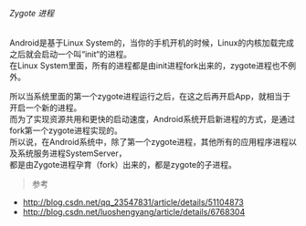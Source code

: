 ###### Zygote 进程

Android是基于Linux System的，当你的手机开机的时候，Linux的内核加载完成之后就会启动一个叫“init“的进程。  
在Linux System里面，所有的进程都是由init进程fork出来的，zygote进程也不例外。  

所以当系统里面的第一个zygote进程运行之后，在这之后再开启App，就相当于开启一个新的进程。  
而为了实现资源共用和更快的启动速度，Android系统开启新进程的方式，是通过fork第一个zygote进程实现的。  
所以说，在Android系统中，除了第一个zygote进程，其他所有的应用程序进程以及系统服务进程SystemServer，  
都是由Zygote进程孕育（fork）出来的，都是zygote的子进程。  
  


> 参考 
- http://blog.csdn.net/qq_23547831/article/details/51104873
- http://blog.csdn.net/luoshengyang/article/details/6768304

